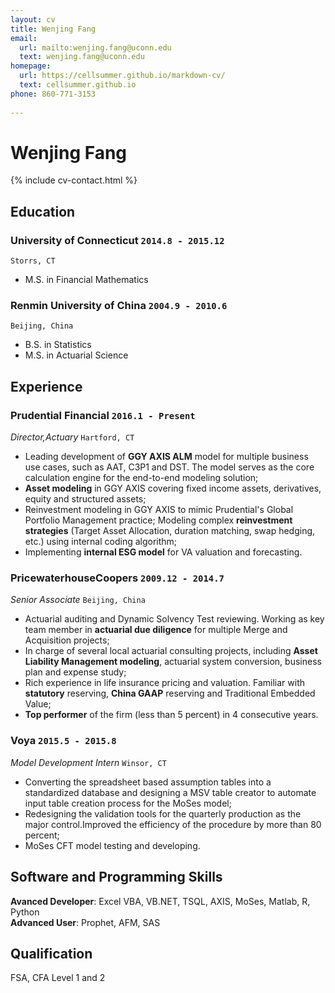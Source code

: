 ```yaml
---
layout: cv
title: Wenjing Fang
email:
  url: mailto:wenjing.fang@uconn.edu
  text: wenjing.fang@uconn.edu
homepage:
  url: https://cellsummer.github.io/markdown-cv/
  text: cellsummer.github.io
phone: 860-771-3153
  
---
```


# Wenjing **Fang**

<!--
include contact information from the front matter
Supported arguments:
    - homepage: url, text
    - phone
    - email
-->

{% include cv-contact.html %}

## Education

### **University of Connecticut** `2014.8 - 2015.12`
```
Storrs, CT
```
- M.S. in Financial Mathematics

### **Renmin University of China** `2004.9 - 2010.6`

```
Beijing, China
```

- B.S. in Statistics
- M.S. in Actuarial Science

## Experience

### **Prudential Financial** `2016.1 - Present`

_Director,Actuary_ `Hartford, CT` <br>
* Leading development of **GGY AXIS ALM** model for multiple business use cases, such as AAT, C3P1 and DST. The model serves as the core calculation engine for the end-to-end modeling solution;
* **Asset modeling** in GGY AXIS covering fixed income assets, derivatives, equity and structured assets;
* Reinvestment modeling in GGY AXIS to mimic Prudential's Global Portfolio Management practice; Modeling complex **reinvestment strategies** (Target Asset Allocation, duration matching, swap hedging, etc.) using internal coding algorithm;
* Implementing **internal ESG model** for VA valuation and forecasting.


### **PricewaterhouseCoopers** `2009.12 - 2014.7`

_Senior Associate_ `Beijing, China`<br> 
* Actuarial auditing and Dynamic Solvency Test reviewing. Working as key team member in **actuarial due diligence** for multiple Merge and Acquisition projects;
* In charge of several local actuarial consulting projects, including **Asset Liability Management modeling**, actuarial system conversion, business plan and expense study;
* Rich experience in life insurance pricing and valuation. Familiar with **statutory** reserving, **China GAAP** reserving and Traditional Embedded Value;
* **Top performer** of the firm (less than 5 percent) in 4 consecutive years.

### **Voya** `2015.5 - 2015.8`

_Model Development Intern_ `Winsor, CT`<br> 
* Converting the spreadsheet based assumption tables into a standardized database and designing a MSV table creator to automate input table creation process for the MoSes model;
* Redesigning the validation tools for the quarterly production as the major control.Improved the efficiency of the procedure by more than 80 percent;
* MoSes CFT model testing and developing.

## Software and Programming Skills

**Avanced Developer**: Excel VBA, VB.NET, TSQL, AXIS, MoSes, Matlab, R, Python<br>
**Advanced User**: Prophet, AFM, SAS

## Qualification
FSA, CFA Level 1 and 2

<!-- ### Footer

Last updated: 3/30/2020 -->
